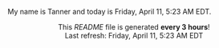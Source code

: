My name is Tanner and today is Friday, April 11, 5:23 AM EDT.

<p align="center">This <i>README</i> file is generated <b>every 3 hours</b>!</br>Last refresh: Friday, April 11, 5:23 AM EDT<br /></p>

